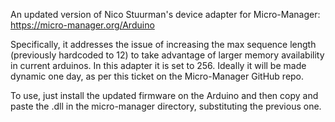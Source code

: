 An updated version of Nico Stuurman's device adapter for Micro-Manager: https://micro-manager.org/Arduino

Specifically, it addresses the issue of increasing the max sequence length (previously hardcoded to 12) to take advantage of larger memory availability in current arduinos. In this adapter it is set to 256. Ideally it will be made dynamic one day, as per this ticket on the Micro-Manager GitHub repo.

To use, just install the updated firmware on the Arduino and then copy and paste the .dll in the micro-manager directory, substituting the previous one.
